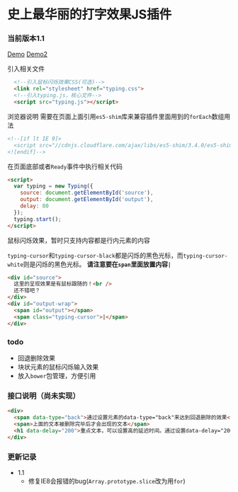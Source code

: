 # 史上最华丽的打字效果JS插件

### 当前版本**1.1**

[Demo](http://coffeedeveloper.github.io/typing.js/demo.html)
[Demo2](http://coffeedeveloper.github.io/typing.js/demo2.html)

引入相关文件

```html
  <!--引入鼠标闪烁效果CSS(可选)-->
  <link rel="stylesheet" href="typing.css">
  <!--引入typing.js，核心文件-->
  <script src="typing.js"></script>
```

浏览器说明
需要在页面上面引用`es5-shim`库来兼容插件里面用到的`forEach`数组用法

```html
<!--[if lt IE 9]>
  <script src="//cdnjs.cloudflare.com/ajax/libs/es5-shim/3.4.0/es5-shim.min.js"></script>
<![endif]-->

```

在页面底部或者`Ready`事件中执行相关代码

```html
<script>
  var typing = new Typing({
    source: document.getElementById('source'),
    output: document.getElementById('output'),
    delay: 80
  });
  typing.start();
</script>
```

鼠标闪烁效果，暂时只支持内容都是行内元素的内容

`typing-cursor`和`typing-cursor-black`都是闪烁的黑色光标，而`typing-cursor-white`则是闪烁的黑色光标。
**请注意要在`span`里面放置内容`|`**

```html
<div id="source">
  这里的呈现效果是有鼠标跟随的！<br />
  还不错吧？
</div>
<div id="output-wrap">
  <span id="output"></span>
  <span class="typing-cursor">|</span>
</div>
```

### todo

- 回退删除效果
- 块状元素的鼠标闪烁输入效果
- 放入`bower`包管理，方便引用

### 接口说明（尚未实现）

```html
<div>
  <span data-type="back">通过设置元素的data-type="back"来达到回退删除的效果</span>
  <span>上面的文本被删除完毕后才会出现的文本</span>
  <h1 data-delay="200">重点文本，可以设置高的延迟时间。通过设置data-delay="200"来设置打印效果的毫秒数</h1>
</div>
```
### 更新记录

- 1.1
  - 修复IE8会报错的bug(`Array.prototype.slice`改为用`for`)

